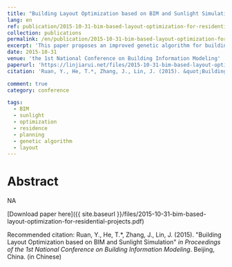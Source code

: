 ```yaml
---
title: "Building Layout Optimization based on BIM and Sunlight Simulation"
lang: en
ref: publication/2015-10-31-bim-based-layout-optimization-for-residential-projects
collection: publications
permalink: /en/publication/2015-10-31-bim-based-layout-optimization-for-residential-projects
excerpt: 'This paper proposes an improved genetic algorithm for building layour optimization based on BIM and sunlight simulation'
date: 2015-10-31
venue: 'the 1st National Conference on Building Information Modeling'
paperurl: 'https://linjiarui.net/files/2015-10-31-bim-based-layout-optimization-for-residential-projects.pdf'
citation: 'Ruan, Y., He, T.*, Zhang, J., Lin, J. (2015). &quot;Building Layout Optimization based on BIM and Sunlight Simulation&quot; <i>in Proceedings of the 1st National Conference on Building Information Modeling</i>. Beijing, China. (in Chinese)'

comment: true
category: conference

tags: 
  - BIM
  - sunlight
  - optimization
  - residence
  - planning
  - genetic algorithm
  - layout
---
```



Abstract
====

NA

[Download paper here]({{ site.baseurl }}/files/2015-10-31-bim-based-layout-optimization-for-residential-projects.pdf)

Recommended citation: Ruan, Y., He, T.*, Zhang, J., Lin, J. (2015). &quot;Building Layout Optimization based on BIM and Sunlight Simulation&quot; <i>in Proceedings of the 1st National Conference on Building Information Modeling</i>. Beijing, China. (in Chinese)